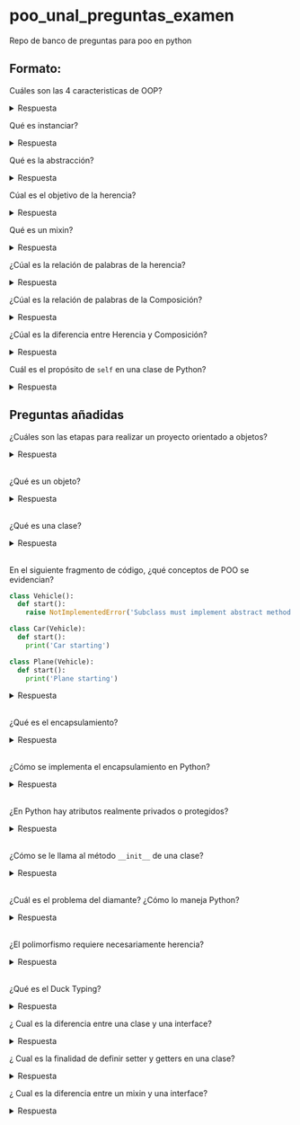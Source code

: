 # poo_unal_preguntas_examen
Repo de banco de preguntas para poo en python

## Formato:
Cuáles son las 4 caracteristicas de OOP?
<details><summary>Respuesta</summary>
<p>
  Abstacción, herencia, polimosfismo, encapsulamiento.
</p>
</details>

Qué es instanciar?

<details><summary>Respuesta</summary>
<p>
  Es crear un objeto único a partir de una clase
</p>
</details>

Qué es la abstracción?

<details><summary>Respuesta</summary>
<p>
  Es destacar las características principales de un objeto 
</p>
</details>

Cúal es el objetivo de la herencia?

<details><summary>Respuesta</summary>
<p>
   
  * Extensibilidad del código
  * Ahorrar código 
  * Abstracción
</p>
</details>

Qué es un mixin?

<details><summary>Respuesta</summary>
<p>
  Es una clase que no es instanciada, y se usa para dar funcionalidades 
</p>
</details>

¿Cúal es la relación de palabras de la herencia?

<details><summary>Respuesta</summary>
<p>
  " Es un " 
</p>
</details>

¿Cúal es la relación de palabras de la Composición?

<details><summary>Respuesta</summary>
<p>
  " Tiene un " 
</p>
</details>

¿Cúal es la diferencia entre Herencia y Composición?

<details><summary>Respuesta</summary>
<p>
  
  * La herencia crea una relación jerárquica entre clases 
  * La Composición permite que una clase tenga a otra como parte de sus estados (atributos)
</p>
</details>

Cuál es el propósito de `self` en una clase de Python?
<details><summary>Respuesta</summary>
<p>
  Permite a un objeto referenciar sus propios atributos y métodos desde dentro de la clase.
</p>
</details>

## Preguntas añadidas

¿Cuáles son las etapas para realizar un proyecto orientado a objetos?
  
<details><summary>Respuesta</summary>
<p>
  Análisis (el 'qué', qué se debe hacer), diseño (el 'cómo', cómo se puede resolver usando objetos), implementación (el 'dónde', dónde se podría implementar).
</p>
</details>

<br>

¿Qué es un objeto?

<details><summary>Respuesta</summary>
<p>
  Una colección de datos (atributos) y comportamientos (métodos) asociados.
</p>
</details>

<br>

¿Qué es una clase?

<details><summary>Respuesta</summary>
<p>
  Una plantilla para crear objetos que describe sus comportamientos y atributos esenciales.
</p>
</details>

<br>

En el siguiente fragmento de código, ¿qué conceptos de POO se evidencian?

```python
class Vehicle():
  def start():
    raise NotImplementedError('Subclass must implement abstract method')

class Car(Vehicle):
  def start():
    print('Car starting')

class Plane(Vehicle):
  def start():
    print('Plane starting')
```

<details><summary>Respuesta</summary>
<p>
  Herencia (heredando de <code>Vehicle</code>), abstracción (definiendo a <code>Vehicle</code> como la clase de ciertos objetos que podrán prenderse) y polimorfismo (redefiniendo el método abstracto <code>start()</code> en clases hijas).
</p>
</details>

<br>

¿Qué es el encapsulamiento?

<details><summary>Respuesta</summary>
<p>
  Es el principio que aboga por la protección (u ocultación) de información y métodos de una clase, restringiendo el acceso a cualquier objeto de esta mediante una interfaz pública.
</p>
</details>

<br>

¿Cómo se implementa el encapsulamiento en Python?

<details><summary>Respuesta</summary>
<p>
  Mediante la definición de getters y setters para los atributos privados de una clase, y usando la convención de nombres con uno o dos guiones bajos para indicar que un atributo o método es protegido o privado, respectivamente.
</p>
</details>

<br>

¿En Python hay atributos realmente privados o protegidos?

<details><summary>Respuesta</summary>
<p>
  No. Python no le cambiará nada a un atributo que tiene un único guión bajo al inicio de su identificador (es solo una convención), y a los que tienen un dunder (``__``) al inicio, Python les cambia el nombre usando <i>name mangling</i> pero aún así se pueden acceder desde fuera de la clase refiriéndose a estos como <code>objeto._Clase__atributo</code>.
</p>
</details>

<br>

¿Cómo se le llama al método ``__init__`` de una clase?

<details><summary>Respuesta</summary>
<p>
  Constructor.
</p>
</details>

<br>

¿Cuál es el problema del diamante? ¿Cómo lo maneja Python?

<details><summary>Respuesta</summary>
<p>
  El problema del diamante surge cuando se utiliza herencia múltiple, es decir, cuando una clase hereda de dos o más clases. Si alguna de estas clases tiene un método con el mismo nombre (como ocurriría si se utiliza polimorfismo), Python no sabría a qué método de qué clase llamar, pues están en el mismo nivel de jerarquía. Sin embargo, para esto Python utiliza el MRO (Method Resolution Order), que es un algoritmo que determina el orden en que se buscarán los métodos en las clases padre. Este funciona recorriendo cada nivel de jerarquía de izquierda a derecha antes de subir al siguiente nivel.
</p>
</details>

<br>

¿El polimorfismo requiere necesariamente herencia?

<details><summary>Respuesta</summary>
<p>
  No. Se puede lograr implementando métodos con el mismo nombre y funcionalidades diferentes. Usualmente va de la mano con el <i>Duck Typing</i> Por ejemplo,
    
  ```python
    class Dog:
      def speak(self):
        return "Woof!"

    class Cat:
      def speak(self):
        return "Meow!"

    class Bird:
      def speak(self):
        return "Tweet!"

    def make_animal_speak(animal):
    print(animal.speak())

    dog = Dog()
    cat = Cat()
    bird = Bird()

    make_animal_speak(dog)
    make_animal_speak(cat) 
    make_animal_speak(bird)
  ```

</p>
</details>

<br>

¿Qué es el Duck Typing?

<details><summary>Respuesta</summary>

<p>
  Es un estilo de programación que se basa en la idea de que algo es lo que hace, es decir, si algo se mueve como un pato, come como un pato, y duerme como un pato, es un pato. Puede que sea un perro o un gato, pero si cumple con las características de un pato, se le considera un pato. En Python, esto se traduce en que no importa si un objeto es de una clase específica, sino que importa si tiene los métodos y atributos necesarios para realizar una tarea (ver el ejemplo de la pregunta anterior). Ejemplo,

  ```python
  class AudioFile:
    def __init__(self, filename):
      self.filename = filename

  class MP3File(AudioFile):
    def play(self):
      print(f"playing {self.filename} as mp3")

  class WavFile(AudioFile):
    def play(self):
      print(f"playing {self.filename} as wav")

  class OggFile(AudioFile):
    def play(self):
      print(f"playing {self.filename} as ogg")

  def play_media(player):
    player.play()

  mp3_player = MP3File()
  ogg_player = OggFile()
  wav_player = WavFile()

  play_media(mp3_player)  
  play_media(ogg_player)
  play_media(wav_player)
  ```

  En este ejemplo, se reproducirá un archivo, sin importar si es de audio o de video y qué tipo de cada uno. Como todos se pueden reproducir (tienen el método `play()`), se les considera reproducibles.

</p>
</details>


¿ Cual es la diferencia entre una clase y una interface?

<details><summary>Respuesta</summary>

<p>
Una interface solo consiste de metodos sin ninguna implementacion ejecutable. Y
sus funcionalidades requieridas deben ser implementadas por la clase que la herede.
</p>
</details>
 


¿ Cual es la finalidad de definir setter y getters en una clase?

<details><summary>Respuesta</summary>

<p>
Estos se encargan de modificar y controlar atributos privados de una clase
</p>
</details>
 
¿ Cual es la diferencia entre un mixin y una interface?

<details><summary>Respuesta</summary>

<p>
Los Mixins puede heredar metodos abstractos o concretos, y por el otro lado,
las interfaces unicamente heredan metodos abstractos
</p>
</details>
 
